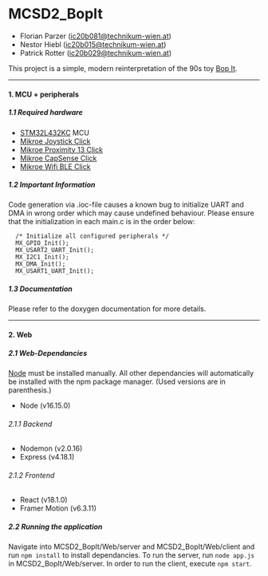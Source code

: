 # MCSD2_BopIt

* Florian Parzer (ic20b081@technikum-wien.at)
* Nestor Hiebl (ic20b015@technikum-wien.at)
* Patrick Rotter (ic20b029@technikum-wien.at)

This project is a simple, modern reinterpretation of the 90s toy [Bop It](https://en.wikipedia.org/wiki/Bop_It).
___
#### 1. MCU + peripherals

##### 1.1 Required hardware
* [STM32L432KC](https://www.st.com/en/microcontrollers-microprocessors/stm32l432kc.html) MCU
* [Mikroe Joystick Click](https://www.mikroe.com/joystick-click)
* [Mikroe Proximity 13 Click](https://www.mikroe.com/proximity-13-click)
* [Mikroe CapSense Click](https://www.mikroe.com/capsense-click)
* [Mikroe Wifi BLE Click](https://www.reichelt.com/de/en/wifi-ble-click-board-esp32-wroom-32-mikroe-3542-p314143.html?r=1)

##### 1.2 Important Information

Code generation via .ioc-file causes a known bug to initialize UART and DMA in wrong order which may cause undefined behaviour.
Please ensure that the initialization in each main.c is in the order below:

```
  /* Initialize all configured peripherals */
  MX_GPIO_Init();
  MX_USART2_UART_Init();
  MX_I2C1_Init();
  MX_DMA_Init();
  MX_USART1_UART_Init();
  ```

##### 1.3 Documentation


Please refer to the doxygen documentation for more details.
___
#### 2. Web

##### 2.1 Web-Dependancies

[Node](https://nodejs.org/en/download/) must be installed manually. All other dependancies will automatically be installed with the npm package manager.
(Used versions are in parenthesis.)
* Node (v16.15.0)

###### 2.1.1 Backend
* Nodemon (v2.0.16)
* Express (v4.18.1)

###### 2.1.2 Frontend
* React (v18.1.0)
* Framer Motion (v6.3.11)

##### 2.2 Running the application

Navigate into MCSD2_BopIt/Web/server and MCSD2_BopIt/Web/client and run ```npm install``` to install dependancies.
To run the server, run ```node app.js``` in MCSD2_BopIt/Web/server.
In order to run the client, execute ```npm start```.


